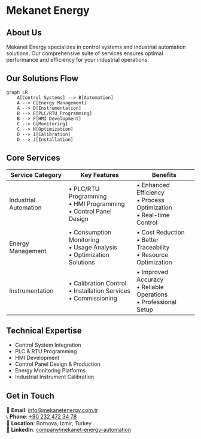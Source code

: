 # Mekanet Energy

## About Us

Mekanet Energy specializes in control systems and industrial automation solutions. Our comprehensive suite of services ensures optimal performance and efficiency for your industrial operations.

## Our Solutions Flow

```mermaid
graph LR
    A[Control Systems] --> B[Automation]
    A --> C[Energy Management]
    A --> D[Instrumentation]
    B --> E[PLC/RTU Programming]
    B --> F[HMI Development]
    C --> G[Monitoring]
    C --> H[Optimization]
    D --> I[Calibration]
    D --> J[Installation]
```

## Core Services

| Service Category      | Key Features                                                             | Benefits                                                               |
| --------------------- | ------------------------------------------------------------------------ | ---------------------------------------------------------------------- |
| Industrial Automation | • PLC/RTU Programming<br>• HMI Programming<br>• Control Panel Design     | • Enhanced Efficiency<br>• Process Optimization<br>• Real-time Control |
| Energy Management     | • Consumption Monitoring<br>• Usage Analysis<br>• Optimization Solutions | • Cost Reduction<br>• Better Traceability<br>• Resource Optimization   |
| Instrumentation       | • Calibration Control<br>• Installation Services<br>• Commissioning      | • Improved Accuracy<br>• Reliable Operations<br>• Professional Setup   |

## Technical Expertise

- Control System Integration
- PLC & RTU Programming
- HMI Development
- Control Panel Design & Production
- Energy Monitoring Platforms
- Industrial Instrument Calibration

## Get in Touch

📧 **Email**: [info@mekanetenergy.com.tr](mailto:info@mekanetenergy.com.tr)  
📞 **Phone**: [+90 232 472 34 78](tel:+902324723478)  
📍 **Location**: Bornova, Izmir, Turkey  
💼 **LinkedIn**: [company/mekanet-energy-automation](https://www.linkedin.com/company/mekanet-energy-automation/)
